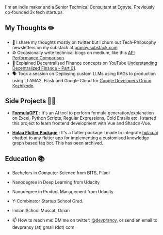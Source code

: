 I'm an indie maker and a Senior Technical Consultant at Egnyte. Previously co-founded 3x tech startups. 


## My Thoughts ✏️
 - 🤔 I share my thoughts mostly on twitter but I churn out Tech-Philosophy newsletters on my substack at [pranoy.substack.com](https://pranoy.substack.com)
 - ⚙️ Occasionally write technical blogs on medium, like this [API Performance Comparison](https://medium.com/innovation-incubator/rest-api-performance-comparison-python-vs-golang-dc4decbd0543).
 - 🎥 Explained Decentralised Finance concepts on YouTube [Understanding Decentralized Finance - Part 01](https://www.youtube.com/watch?v=pNJebVWB0E4).
 - 🗣️ Took a session on Deploying custom LLMs using RAGs to production using LLAMA2, Flask and Google Cloud for [Google Developers Group Kozhikode](https://x.com/GDGKozhikode/status/1734132208116682963).
  

## Side Projects 👨‍💻

- [<b>FormulaGPT</b>](https://www.getformulagpt.com/) : It's an AI tool to perform formula generation/explanation on Excel, Python Scripts, Regular Expressions, Cold Emails etc. I started this project to learn frontend development with Vue and Shadcn-Vue. 

- [<b>Holaa Flutter Package</b>](https://pub.dev/packages/holaa) : It's a flutter package I made to integrate [holaa.ai](https://www.holaa.ai) chatbot to any flutter app for implementing a customised knowledge graph based faq bot. This has been archived.

## Education 📚
- Bachelors in Computer Science from BITS, Pilani
- Nanodegree in Deep Learning from Udacity
- Nanodegree in Product Management from Udacity
- Y-Combinator Startup School Grad. 
- Indian School Muscat, Oman



- 📫 How to reach me: DM me on twitter: [@devpranoy](https://www.twitter.com/devpranoy), or send an email to devpranoy (at) gmail (dot) com
<!--
**devpranoy/devpranoy** is a ✨ _special_ ✨ repository because its `README.md` (this file) appears on your GitHub profile.

Here are some ideas to get you started:

- 🔭 I’m currently working on ...
- 🌱 I’m currently learning ...
- 👯 I’m looking to collaborate on ...
- 🤔 I’m looking for help with ...
- 💬 Ask me about ...
- 📫 How to reach me: ...
- 😄 Pronouns: ...
- ⚡ Fun fact: ...
-->
